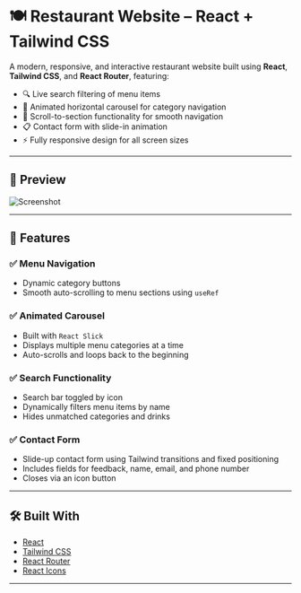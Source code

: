 # 🍽️ Restaurant Website – React + Tailwind CSS

A modern, responsive, and interactive restaurant website built using **React**, **Tailwind CSS**, and **React Router**, featuring:

- 🔍 Live search filtering of menu items  
- 🎠 Animated horizontal carousel for category navigation  
- 🧾 Scroll-to-section functionality for smooth navigation  
- 📋 Contact form with slide-in animation  
- ⚡ Fully responsive design for all screen sizes

---

## 📸 Preview

![Screenshot](./screenshot.png)

---

## 🚀 Features

### ✅ Menu Navigation
- Dynamic category buttons
- Smooth auto-scrolling to menu sections using `useRef`

### ✅ Animated Carousel
- Built with `React Slick`
- Displays multiple menu categories at a time
- Auto-scrolls and loops back to the beginning

### ✅ Search Functionality
- Search bar toggled by icon
- Dynamically filters menu items by name
- Hides unmatched categories and drinks

### ✅ Contact Form
- Slide-up contact form using Tailwind transitions and fixed positioning
- Includes fields for feedback, name, email, and phone number
- Closes via an icon button

---

## 🛠️ Built With

- [React](https://reactjs.org/)
- [Tailwind CSS](https://tailwindcss.com/)
- [React Router](https://reactrouter.com/)
- [React Icons](https://react-icons.github.io/react-icons/)

---